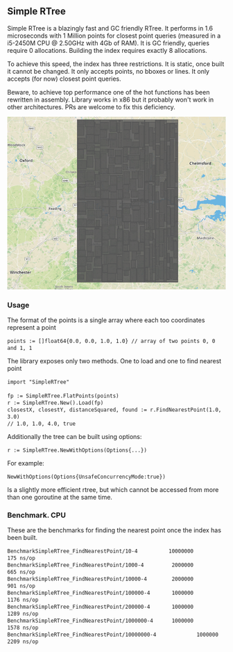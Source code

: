 ## Simple RTree

Simple RTree is a blazingly fast and GC friendly RTree. It performs in 1.6 microseconds with 1 Million points for closest point queries
(measured in a i5-2450M CPU @ 2.50GHz with 4Gb of RAM). It is GC friendly, queries require 0 allocations.
Building the index requires exactly 8 allocations.

To achieve this speed, the index has three restrictions. It is static, once built it cannot be changed.
It only accepts points, no bboxes or lines. It only accepts (for now) closest point queries.

Beware, to achieve top performance one of the hot functions has been rewritten in assembly.
Library works in x86 but it probably won't work in other architectures. PRs are welcome to fix this deficiency.

![Simple Recursive Layout](./example.png?raw=true "Simple Recursive Layout")

### Usage

The format of the points is a single array where each too coordinates represent a point

    points := []float64{0.0, 0.0, 1.0, 1.0} // array of two points 0, 0 and 1, 1

The library exposes only two methods. One to load and one to find nearest point

    import "SimpleRTree"

    fp := SimpleRTree.FlatPoints(points)
    r := SimpleRTree.New().Load(fp)
    closestX, closestY, distanceSquared, found := r.FindNearestPoint(1.0, 3.0)
    // 1.0, 1.0, 4.0, true

Additionally the tree can be built using options:

    r := SimpleRTree.NewWithOptions(Options{...})

For example:

    NewWithOptions(Options{UnsafeConcurrencyMode:true})

Is a slightly more efficient rtree, but which cannot be accessed from more than one goroutine at the same time.

### Benchmark. CPU

These are the benchmarks for finding the nearest point once the index has been built.

    BenchmarkSimpleRTree_FindNearestPoint/10-4      	10000000	       175 ns/op
    BenchmarkSimpleRTree_FindNearestPoint/1000-4    	 2000000	       665 ns/op
    BenchmarkSimpleRTree_FindNearestPoint/10000-4   	 2000000	       901 ns/op
    BenchmarkSimpleRTree_FindNearestPoint/100000-4  	 1000000	      1176 ns/op
    BenchmarkSimpleRTree_FindNearestPoint/200000-4  	 1000000	      1289 ns/op
    BenchmarkSimpleRTree_FindNearestPoint/1000000-4 	 1000000	      1578 ns/op
    BenchmarkSimpleRTree_FindNearestPoint/10000000-4         	 1000000	      2209 ns/op








